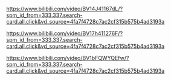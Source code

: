 https://www.bilibili.com/video/BV14J41167dL/?spm_id_from=333.337.search-card.all.click&vd_source=4fa7f4728c7ac2cf315b575b4ad3193a



https://www.bilibili.com/video/BV17h411276F/?spm_id_from=333.337.search-card.all.click&vd_source=4fa7f4728c7ac2cf315b575b4ad3193a



https://www.bilibili.com/video/BV1bFQWYQEfw/?spm_id_from=333.337.search-card.all.click&vd_source=4fa7f4728c7ac2cf315b575b4ad3193a
